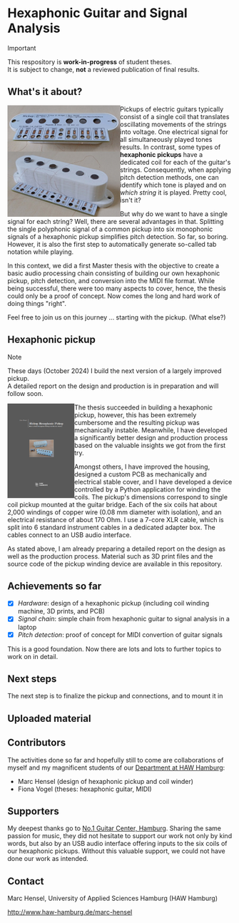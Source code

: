 # Hexaphonic Guitar and Signal Analysis

> [!IMPORTANT]
> This respository is __work-in-progress__ of student theses.<br>
> It is subject to change, __not__ a reviewed publication of final results.

## What's it about?
<img src="./assets/images/Hickup.jpg" height="250" align="left">

Pickups of electric guitars typically consist of a single coil that translates oscillating movements of the strings into voltage. One electrical signal for all simultaneously played tones results. In contrast, some types of __hexaphonic pickups__ have a dedicated coil for each of the guitar's strings. Consequently, when applying pitch detection methods, one can identify which tone is played and on _which string_ it is played. Pretty cool, isn't it?

But why do we want to have a single signal for each string? Well, there are several advantages in that. Splitting the single polyphonic signal of a common pickup into six monophonic signals of a hexaphonic pickup simplifies pitch detection. So far, so boring. However, it is also the first step to automatically generate so-called tab notation while playing.

In this context, we did a first Master thesis with the objective to create a basic audio processing chain consisting of building our own hexaphonic pickup, pitch detection, and conversion into the MIDI file format. While being successful, there were too many aspects to cover, hence, the thesis could only be a proof of concept. Now comes the long and hard work of doing things "right".

Feel free to join us on this journey ... starting with the pickup. (What else?)

## Hexaphonic pickup

> [!NOTE]
> These days (October 2024) I build the next version of a largely improved pickup.<br>
> A detailed report on the design and production is in preparation and will follow soon.

<img src="./assets/images/HickupCover.png" width="150" align="left">

The thesis succeeded in building a hexaphonic pickup, however, this has been extremely cumbersome and the resulting pickup was mechanically instable. Meanwhile, I have developed a significantly better design and production process based on the valuable insights we got from the first try.

Amongst others, I have improved the housing, designed a custom PCB as mechanically and electrical stable cover, and I have developed a device controlled by a Python application for winding the coils. The pickup's dimensions correspond to single coil pickup mounted at the guitar bridge. Each of the six coils hat about 2,000 windings of copper wire (0.08 mm diameter with isolation), and an electrical resistance of about 170 Ohm. I use a 7-core XLR cable, which is split into 6 standard instrument cables in a dedicated adapter box. The cables connect to an USB audio interface.

As stated above, I am already preparing a detailed report on the design as well as the production process. Material such as 3D print files and the source code of the pickup winding device are available in this repository.

## Achievements so far
- [X] _Hardware_: design of a hexaphonic pickup (including  coil winding machine, 3D prints, and PCB)
- [X] _Signal chain_: simple chain from hexaphonic guitar to signal analysis in a laptop
- [X] _Pitch detection_: proof of concept for MIDI convertion of guitar signals

This is a good foundation. Now there are lots and lots to further topics to work on in detail.

## Next steps
The next step is to finalize the pickup and connections, and to mount it in 

## Uploaded material

## Contributors
The activities done so far and hopefully still to come are collaborations of myself and my magnificent students of our [Department at HAW Hamburg](https://www.haw-hamburg.de/hochschule/technik-und-informatik/departments/informations-und-elektrotechnik/studium/studiengaenge/):

- Marc Hensel (design of hexaphonic pickup and coil winder)
- Fiona Vogel (theses: hexaphonic guitar, MIDI)

## Supporters
My deepest thanks go to [No.1 Guitar Center, Hamburg](https://www.no1-guitars.de/). Sharing the same passion for music, they did not hesitate to support our work not only by kind words, but also by an USB audio interface offering inputs to the six coils of our hexaphonic pickups. Without this valuable support, we could not have done our work as intended.

## Contact
Marc Hensel, University of Applied Sciences Hamburg (HAW Hamburg)

http://www.haw-hamburg.de/marc-hensel
